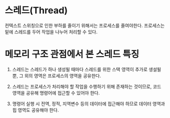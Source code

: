 # 스레드(Thread)
컨텍스트 스위칭으로 인한 부하를 줄이기 위해서는 프로세스를 줄여야한다.
프로세스는 밑에 스레드를 두어 작업을 나누어 처리할 수 있다.

# 메모리 구조 관점에서 본 스레드 특징

1. 스레드는 스레드가 하나 생성될 때마다 스레드를 위한 스택 영역이 추가로 생설될 뿐,
그 외의 영역은 프로세스의 영역을 공유한다.

2. 스레드는 프로세스가 처리해야 할 작업을 수행하기 위해 존재하는 것이므로,
코드 영역을 공유해 명령어에 접근할 수 있어야 한다.

3. 명령어 실행 시 전역, 정적, 지역변수 등의 데이터에 접근해야 하므로
데이터 영역과 힙 영역도 공유해야 한다.